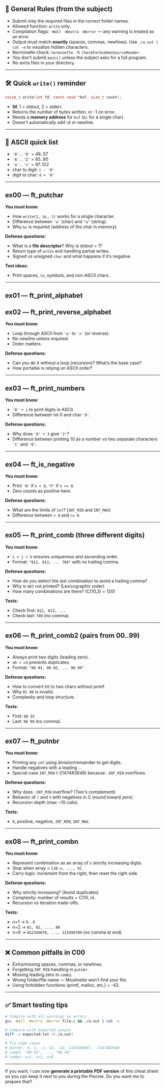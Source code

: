 
## 📌 General Rules (from the subject)

* Submit only the required files in the correct folder names.
* Allowed function: `write` only.
* Compilation flags: `-Wall -Wextra -Werror` — any warning is treated as an error.
* Output must match **exactly** (spaces, commas, newlines).
  Use `./a.out | cat -e` to visualize hidden characters.
* Norminette check: `norminette -R CheckForbiddenSourceHeader`.
* You don’t submit `main()` unless the subject asks for a full program.
* No extra files in your directory.

---

## 🛠 Quick `write()` reminder

```c
ssize_t write(int fd, const void *buf, size_t count);
```

* **fd**: 1 = stdout, 2 = stderr.
* Returns the number of bytes written, or -1 on error.
* Needs a **memory address** for `buf` (`&c` for a single char).
* Doesn’t automatically add `\0` or newline.

---

## 🔡 ASCII quick list

* `'0'..'9'` = 48..57
* `'A'..'Z'` = 65..90
* `'a'..'z'` = 97..122
* char to digit: `c - '0'`
* digit to char: `d + '0'`

---

## **ex00 — ft\_putchar**

**You must know:**

* How `write(1, &c, 1)` works for a single character.
* Difference between `'a'` (char) and `"a"` (string).
* Why `&c` is required (address of the char in memory).

**Defense questions:**

* What is a **file descriptor**? Why is stdout = 1?
* Return type of `write` and handling partial writes.
* Signed vs unsigned `char` and what happens if it’s negative.

**Test ideas:**

* Print spaces, `\n`, symbols, and non-ASCII chars.

---

## **ex01 — ft\_print\_alphabet**

## **ex02 — ft\_print\_reverse\_alphabet**

**You must know:**

* Loop through ASCII from `'a'` to `'z'` (or reverse).
* No newline unless required.
* Order matters.

**Defense questions:**

* Can you do it without a loop (recursion)? What’s the base case?
* How portable is relying on ASCII order?

---

## **ex03 — ft\_print\_numbers**

**You must know:**

* `'0' + i` to print digits in ASCII.
* Difference between int 0 and char `'0'`.

**Defense questions:**

* Why does `'0' + 3` give `'3'`?
* Difference between printing 10 as a number vs two separate characters `'1'` and `'0'`.

---

## **ex04 — ft\_is\_negative**

**You must know:**

* Print `'N'` if `n < 0`, `'P'` if `n >= 0`.
* Zero counts as positive here.

**Defense questions:**

* What are the limits of `int`? (`INT_MIN` and `INT_MAX`)
* Difference between `< 0` and `<= 0`.

---

## **ex05 — ft\_print\_comb** (three different digits)

**You must know:**

* `i < j < k` ensures uniqueness and ascending order.
* Format: `"012, 013, ... 789"` with no trailing comma.

**Defense questions:**

* How do you detect the last combination to avoid a trailing comma?
* Why is `987` not printed? (Lexicographic order)
* How many combinations are there? (C(10,3) = 120)

**Tests:**

* Check first: `012, 013, ...`
* Check last: `789` (no comma).

---

## **ex06 — ft\_print\_comb2** (pairs from 00..99)

**You must know:**

* Always print two digits (leading zero).
* `ab < cd` prevents duplicates.
* Format: `"00 01, 00 02, ... 98 99"`

**Defense questions:**

* How to convert int to two chars without printf.
* Why `01 00` is invalid.
* Complexity and loop structure.

**Tests:**

* First: `00 01`
* Last: `98 99` (no comma).

---

## **ex07 — ft\_putnbr**

**You must know:**

* Printing any `int` using division/remainder to get digits.
* Handle negatives with a leading `-`.
* Special case `INT_MIN` (-2147483648) because `-INT_MIN` overflows.

**Defense questions:**

* Why does `-INT_MIN` overflow? (Two's complement)
* Behavior of `/` and `%` with negatives in C (round toward zero).
* Recursion depth (max \~10 calls).

**Tests:**

* `0`, positive, negative, `INT_MIN`, `INT_MAX`.

---

## **ex08 — ft\_print\_combn**

**You must know:**

* Represent combination as an array of `n` strictly increasing digits.
* Stop when array = `[10-n, ..., 9]`.
* Carry logic: increment from the right, then reset the right side.

**Defense questions:**

* Why strictly increasing? (Avoid duplicates)
* Complexity: number of results = C(10, n).
* Recursion vs iteration trade-offs.

**Tests:**

* n=1 → `0..9`
* n=2 → `01, 02, ..., 89`
* n=9 → `012345678, ..., 123456789` (no comma at end)

---

## ❌ Common pitfalls in C00

* Extra/missing spaces, commas, or newlines.
* Forgetting `INT_MIN` handling in `putnbr`.
* Missing leading zero in `comb2`.
* Wrong folder/file name — Moulinette won’t find your file.
* Using forbidden functions (printf, malloc, etc.) = -42.

---

## ✅ Smart testing tips

```bash
# Compile with all warnings as errors
gcc -Wall -Wextra -Werror file.c && ./a.out | cat -e

# Compare with expected output
diff -u expected.txt <(./a.out)

# Try edge cases
# putnbr: 0, 1, -1, 42, -42, 2147483647, -2147483648
# comb2: "00 01", ..., "98 99"
# combn: n=1, n=2, n=9
```

---

If you want, I can now **generate a printable PDF version** of this cheat sheet so you can keep it next to you during the Piscine.
Do you want me to prepare that?
